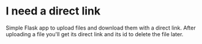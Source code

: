 # I need a direct link
Simple Flask app to upload files and download them with a direct link.
After uploading a file you'll get its direct link and its id to delete the file later.